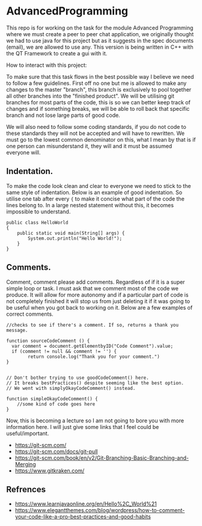 # AdvancedProgramming
This repo is for working on the task for the module Advanced Programming where we must create a peer to peer chat application, we originally 
thought we had to use java for this project but as it suggests in the spec documents (email), we are allowed to use any. This version is being 
written in C++ with the QT Framework to create a gui with it.

How to interact with this project:

To make sure that this task flows in the best possible way I believe we need to follow a few guidelines. First off no one but me is allowed to make any changes to the master "branch", this branch is exclusively to pool together all other branches into the "finished product". We will be utilising git branches for most parts of the code, this is so we can better keep track of changes and if something breaks, we will be able to roll back that specific branch and not lose large parts of good code.

We will also need to follow some coding standards, if you do not code to these standards they will not be accepted and will have to rewritten. We must go to the lowest common denominator on this, what I mean by that is if one person can misunderstand it, they will and it must be assumed everyone will. 

## Indentation.

To make the code look clean and clear to everyone we need to stick to the same style of indentation. Below is an example of good indentation. So utilise one tab after every ```{``` to make it concise what part of the code the lines belong to. In a large nested statement without this, it becomes impossible to understand.
``` 
public class HelloWorld
{
	public static void main(String[] args) {
		System.out.println("Hello World!");
	}
}
```

## Comments. 

Comment, comment please add comments. Regardless of if it is a super simple loop or task. I must ask that we comment most of the code we produce. It will allow for more autonomy and if a particular part of code is not completely finished it will stop us from just deleting it if it was going to be useful when you got back to working on it. Below are a few examples of correct comments. 

```
//checks to see if there's a comment. If so, returns a thank you message.
 
function sourceCodeComment () {
  var comment = document.getElementbyID("Code Comment").value; 
  if (comment != null && comment != '') { 
        return console.log("Thank you for your comment.")
}


// Don't bother trying to use goodCodeComment() here. 
// It breaks bestPractices() despite seeming like the best option.
// We went with simplyOkayCodeComment() instead.
 
function simpleOkayCodeComment() {
    //some kind of code goes here
}
```

Now, this is becoming a lecture so I am not going to bore you with more information here. I will just give some links that I feel could be useful/important.

* https://git-scm.com/
* https://git-scm.com/docs/git-pull
* https://git-scm.com/book/en/v2/Git-Branching-Basic-Branching-and-Merging
* https://www.gitkraken.com/

## Refrences 
* https://www.learnjavaonline.org/en/Hello%2C_World%21
* https://www.elegantthemes.com/blog/wordpress/how-to-comment-your-code-like-a-pro-best-practices-and-good-habits
